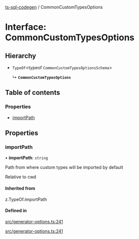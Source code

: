[ts-sql-codegen](../README.md) / CommonCustomTypesOptions

# Interface: CommonCustomTypesOptions

## Hierarchy

- `TypeOf`<typeof `CommonCustomTypesOptionsSchema`\>

  ↳ **`CommonCustomTypesOptions`**

## Table of contents

### Properties

- [importPath](CommonCustomTypesOptions.md#importpath)

## Properties

### importPath

• **importPath**: `string`

Path from where custom types will be imported by default

Relative to cwd

#### Inherited from

z.TypeOf.importPath

#### Defined in

[src/generator-options.ts:241](https://github.com/lorefnon/ts-sql-codegen/blob/d0ec6e0/src/generator-options.ts#L241)

[src/generator-options.ts:241](https://github.com/lorefnon/ts-sql-codegen/blob/d0ec6e0/src/generator-options.ts#L241)
